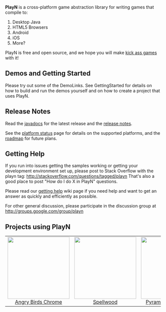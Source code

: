 **PlayN**  is a cross-platform game abstraction library for writing games that compile to:
  1. Desktop Java
  1. HTML5 Browsers
  1. Android
  1. iOS
  1. More?

PlayN is free and open source, and we hope you will make [kick ass games](http://www.google.com/events/io/2011/sessions/kick-ass-game-programming-with-google-web-toolkit.html) with it!

## Demos and Getting Started ##
Please try out some of the DemoLinks. See GettingStarted for details on how to build and run the demos yourself and on how to create a project that uses PlayN.

## Release Notes ##
Read the [javadocs](http://docs.playn.googlecode.com/git/javadoc/index.html) for the latest release and the [release notes](ReleaseNotes.md).

See the [platform status](PlatformStatus.md) page for details on the supported platforms, and the [roadmap](Roadmap.md) for future plans.

## Getting Help ##
If you run into issues getting the samples working or getting your development environment set up, please post to Stack Overflow with the playn tag: http://stackoverflow.com/questions/tagged/playn That's also a good place to post "How do I do X in PlayN" questions.

Please read our [getting help](GettingHelp.md) wiki page if you need help and want to get an answer as quickly and efficiently as possible.

For other general discussion, please participate in the discussion group at http://groups.google.com/group/playn

## Projects using PlayN ##

<table cellpadding='10'><tr>
<td align='center' valign='top'>
<a href='http://chrome.angrybirds.com'>
<img src='http://playn.googlecode.com/files/angrybirds-screenshot-2011-11-15.png' width='200' /><br />
Angry Birds Chrome</a>
</td>
<td align='center' valign='top'>
<a href='http://www.spellwood.com'>
<img src='http://playn.googlecode.com/files/spellwood-2012-12-12.png' width='200' /><br />
Spellwood</a>
</td>
<td align='center' valign='top'>
<a href='http://apps.facebook.com/pyramidsolitairesaga/'>
<img src='http://playn.googlecode.com/files/pyramid-solitaire-saga-2012-03-27.png' width='200' /><br />
Pyramid Solitaire Saga</a>
</td>
<td align='center' border='3' valign='top'>
<font size='4'>
.....<br />
Check out the <a href='http://code.google.com/p/playn/wiki/DemoLinks'><b>complete list</b></a> of<br />
games powered by PlayN<br />
.....<br />
</font>
</td>
</tr></table>